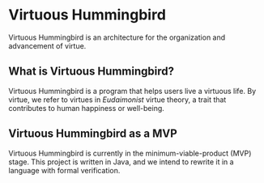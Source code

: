 # Virtuous Hummingbird

Virtuous Hummingbird is an architecture for the organization and advancement of virtue.

## What is Virtuous Hummingbird?

Virtuous Hummingbird is a program that helps users live a virtuous life.
By virtue, we refer to virtues in _Eudaimonist_ virtue theory, a trait that contributes to human happiness or well-being.

## Virtuous Hummingbird as a MVP

Virtuous Hummingbird is currently in the minimum-viable-product (MVP) stage.
This project is written in Java, and we intend to rewrite it in a language with formal verification.
